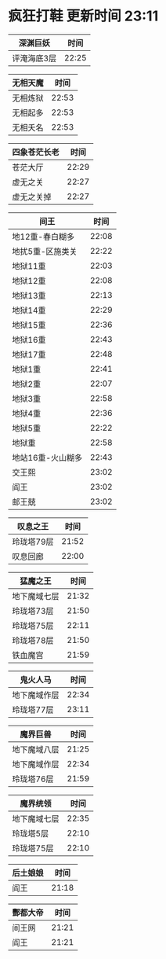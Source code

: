 # 疯狂打鞋 更新时间 23:11

| 深渊巨妖   | 时间    |
|--------|-------|
| 评淹海底3层 | 22:25 |

| 无相天魔   | 时间    |
|--------|-------|
| 无相炼狱 | 22:53 |
| 无相起多 | 22:53 |
| 无相夭名 | 22:53 |

| 四象苍茫长老   | 时间    |
|--------|-------|
| 苍茫大厅 | 22:29 |
| 虚无之关 | 22:27 |
| 虚无之关掉 | 22:27 |

| 间王   | 时间    |
|--------|-------|
| 地12重-春白糊多 | 22:08 |
| 地扰5重-区施类关 | 22:22 |
| 地狱11重 | 22:03 |
| 地狱12重 | 22:08 |
| 地狱13重 | 22:13 |
| 地狱14重 | 22:29 |
| 地狱15重 | 22:36 |
| 地狱16重 | 22:43 |
| 地狱17重 | 22:48 |
| 地狱1重 | 22:41 |
| 地狱2重 | 22:07 |
| 地狱3重 | 22:58 |
| 地狱4重 | 22:36 |
| 地狱5重 | 22:22 |
| 地狱重 | 22:58 |
| 地站16重-火山糊多 | 22:43 |
| 交王熙 | 23:02 |
| 阎王 | 23:02 |
| 邮王兢 | 23:02 |

| 叹息之王   | 时间    |
|--------|-------|
| 玲珑塔79层 | 21:52 |
| 叹息回廊 | 22:00 |

| 猛魔之王   | 时间    |
|--------|-------|
| 地下魔域七层 | 21:32 |
| 玲珑塔73层 | 21:50 |
| 玲珑塔75层 | 22:11 |
| 玲珑塔78层 | 21:50 |
| 铁血魔宫 | 21:59 |

| 鬼火人马   | 时间    |
|--------|-------|
| 地下魔域作层 | 22:34 |
| 玲珑塔77层 | 23:11 |

| 魔界巨兽   | 时间    |
|--------|-------|
| 地下魔域八层 | 21:25 |
| 地下魔域作层 | 22:34 |
| 玲珑塔76层 | 21:59 |

| 魔界统领   | 时间    |
|--------|-------|
| 地下魔域七层 | 22:35 |
| 玲珑塔5层 | 22:10 |
| 玲珑塔75层 | 22:10 |

| 后土娘娘   | 时间    |
|--------|-------|
| 阎王 | 21:18 |

| 酆都大帝   | 时间    |
|--------|-------|
| 间王网 | 21:21 |
| 阎王 | 21:21 |